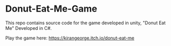 # Donut-Eat-Me-Game
This repo contains source code for the game developed in unity, "Donut Eat Me"
Developed in C#.

Play the game here:
https://kirangeorge.itch.io/donut-eat-me
